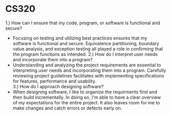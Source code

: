 # CS320
1.) How can I ensure that my code, program, or software is functional and secure?
- Focusing on testing and utilizing best practices ensures that my software is functional and secure. Equivalence partitioning, boundary value analysis, and exception testing all played a role in confirming that the program functions as intended.
2.) How do I interpret user needs and incorporate them into a program?
- Understanding and analyzing the project requirements are essential to interpreting user needs and incorporating them into a program. Carefully reviewing project guidelines facilitates with implementing specifications for features, performance and usability.  
3.) How do I approach designing software?
- When designing software, I like to organize the requirments first and then build incrementally. In doing so, I'm able to have a clear overview of my expectations for the entire project. It also leaves room for me to make changes and catch errors or defects early on. 
